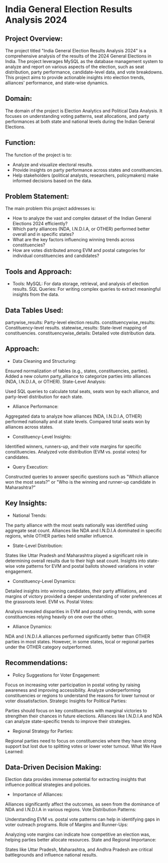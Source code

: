 # India General Election Results Analysis 2024

## Project Overview:
The project titled "India General Election Results Analysis 2024" is a comprehensive analysis of the results of the 2024 General Elections in India. The project leverages MySQL as the database management system to analyze and report on various aspects of the election, such as seat distribution, party performance, candidate-level data, and vote breakdowns. This project aims to provide actionable insights into election trends, alliances' performance, and state-wise dynamics.

## Domain:
The domain of the project is Election Analytics and Political Data Analysis. It focuses on understanding voting patterns, seat allocations, and party performances at both state and national levels during the Indian General Elections.

## Function:
The function of the project is to:

- Analyze and visualize electoral results.
- Provide insights on party performance across states and constituencies.
- Help stakeholders (political analysts, researchers, policymakers) make informed decisions based on the data.
  
## Problem Statement:
The main problem this project addresses is:

- How to analyze the vast and complex dataset of the Indian General Elections 2024 efficiently?
- Which party alliances (NDA, I.N.D.I.A, or OTHER) performed better overall and in specific states?
- What are the key factors influencing winning trends across constituencies?
- How are votes distributed among EVM and postal categories for individual constituencies and candidates?
  
## Tools and Approach:
- Tools:
MySQL: For data storage, retrieval, and analysis of election results.
SQL Queries: For writing complex queries to extract meaningful insights from the data.
## Data Tables Used:
partywise_results: Party-level election results.
constituencywise_results: Constituency-level results.
statewise_results: State-level mapping of constituencies.
constituencywise_details: Detailed vote distribution data.
## Approach:
- Data Cleaning and Structuring:

Ensured normalization of tables (e.g., states, constituencies, parties).
Added a new column party_alliance to categorize parties into alliances (NDA, I.N.D.I.A, or OTHER).
State-Level Analysis:

Used SQL queries to calculate total seats, seats won by each alliance, and party-level distribution for each state.
- Alliance Performance:

Aggregated data to analyze how alliances (NDA, I.N.D.I.A, OTHER) performed nationally and at state levels.
Compared total seats won by alliances across states.
- Constituency-Level Insights:

Identified winners, runners-up, and their vote margins for specific constituencies.
Analyzed vote distribution (EVM vs. postal votes) for candidates.
- Query Execution:

Constructed queries to answer specific questions such as "Which alliance won the most seats?" or "Who is the winning and runner-up candidate in Maharashtra?"
## Key Insights:
- National Trends:

The party alliance with the most seats nationally was identified using aggregate seat count.
Alliances like NDA and I.N.D.I.A dominated in specific regions, while OTHER parties held smaller influence.
- State-Level Distribution:

States like Uttar Pradesh and Maharashtra played a significant role in determining overall results due to their high seat count.
Insights into state-wise vote patterns for EVM and postal ballots showed variations in voter engagement.
- Constituency-Level Dynamics:

Detailed insights into winning candidates, their party affiliations, and margins of victory provided a deeper understanding of voter preferences at the grassroots level.
EVM vs. Postal Votes:

Analysis revealed disparities in EVM and postal voting trends, with some constituencies relying heavily on one over the other.
- Alliance Dynamics:

NDA and I.N.D.I.A alliances performed significantly better than OTHER parties in most states. However, in some states, local or regional parties under the OTHER category outperformed.

## Recommendations:
- Policy Suggestions for Voter Engagement:

Focus on increasing voter participation in postal voting by raising awareness and improving accessibility.
Analyze underperforming constituencies or regions to understand the reasons for lower turnout or voter dissatisfaction.
Strategic Insights for Political Parties:

Parties should focus on key constituencies with marginal victories to strengthen their chances in future elections.
Alliances like I.N.D.I.A and NDA can analyze state-specific trends to improve their strategies.

- Regional Strategy for Parties:

Regional parties need to focus on constituencies where they have strong support but lost due to splitting votes or lower voter turnout.
What We Have Learned:
## Data-Driven Decision Making:

Election data provides immense potential for extracting insights that influence political strategies and policies.
- Importance of Alliances:

Alliances significantly affect the outcomes, as seen from the dominance of NDA and I.N.D.I.A in various regions.
Vote Distribution Patterns:

Understanding EVM vs. postal vote patterns can help in identifying gaps in voter outreach programs.
Role of Margins and Runner-Ups:

Analyzing vote margins can indicate how competitive an election was, helping parties better allocate resources.
State and Regional Importance:

States like Uttar Pradesh, Maharashtra, and Andhra Pradesh are critical battlegrounds and influence national results.
